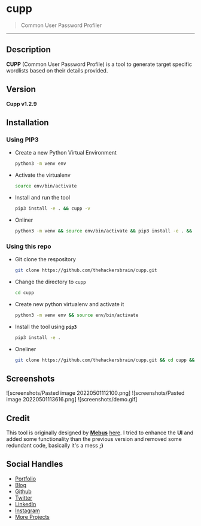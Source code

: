 # cupp
> Common User Password Profiler

-----

## Description
**CUPP** (Common User Password Profile) is a tool to generate target specific wordlists based on their details provided.

## Version
**Cupp v1.2.9**

## Installation

### Using PIP3
- Create a new Python Virtual Environment
	```bash
	python3 -m venv env
	```
- Activate the virtualenv
	```bash
	source env/bin/activate
	```
- Install and run the tool
	```bash
	pip3 install -e . && cupp -v
	```
- Onliner
	```bash
	python3 -m venv && source env/bin/activate && pip3 install -e . && cupp -v
	```


### Using this repo
- Git clone the respository
	```bash
	git clone https://github.com/thehackersbrain/cupp.git
	```
- Change the directory to `cupp`
	```bash
	cd cupp
	```
- Create new python virtualenv and activate it
	```bash
	python3 -m venv env && source env/bin/activate
	```
- Install the tool using **`pip3`**
	```bash
	pip3 install -e .
	```
- Oneliner
	```bash
	git clone https://github.com/thehackersbrain/cupp.git && cd cupp && python3 -m venv env && source env/bin/activate && pip3 install -e . && cupp -v
	```


## Screenshots
![screenshots/Pasted image 20220501112100.png]
![screenshots/Pasted image 20220501113616.png]
![screenshots/demo.gif]

## Credit
This tool is originally designed by [**Mebus**](https://github.com/Mebus) [here](https://github.com/Mebus/cupp.git). I tried to enhance the **UI** and added some functionality than the previous version and removed some redundant code, basically it's a mess **;)**

## Social Handles
- [Portfolio](https://gauravraj.xyz/)
- [Blog](https://blog.gauravraj.xyz/)
- [Github](https://github.com/thehackersbrain)
- [Twitter](https://twitter.com/thehackersbrain)
- [LinkedIn](https://www.linkedin.com/in/thehackersbrain)
- [Instagram](https://instagram.com/thehackersbrain)
- [More Projects](https://github.com/thehackersbrain?tab=repositories)